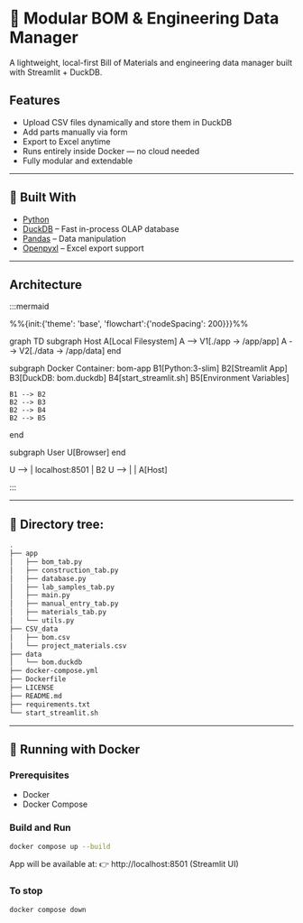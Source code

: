 
# 🔧 Modular BOM & Engineering Data Manager

A lightweight, local-first Bill of Materials and engineering data manager built with Streamlit + DuckDB.

## Features

- Upload CSV files dynamically and store them in DuckDB
- Add parts manually via form
- Export to Excel anytime
- Runs entirely inside Docker — no cloud needed
- Fully modular and extendable

---

## 🧰 Built With

- [Python](https://www.python.org/ )
- [DuckDB](https://duckdb.org/ ) – Fast in-process OLAP database
- [Pandas](https://pandas.pydata.org/ ) – Data manipulation
- [Openpyxl](https://openpyxl.readthedocs.io/ ) – Excel export support

---

## Architecture

:::mermaid

%%{init:{'theme': 'base', 'flowchart':{'nodeSpacing': 200}}}%%

graph TD
  subgraph Host
    A[Local Filesystem]
    A --> V1[./app -> /app/app]
    A --> V2[./data -> /app/data]
  end

  subgraph Docker Container: bom-app
    B1[Python\:3-slim]
    B2[Streamlit App]
    B3[DuckDB: bom.duckdb]
    B4[start\_streamlit\.sh]
    B5[Environment Variables]

    B1 --> B2
    B2 --> B3
    B2 --> B4
    B2 --> B5
  end

  subgraph User
    U[Browser]
  end
  
  U --> | localhost:8501 | B2
  U --> |  | A[Host]


:::


---

## 🌱 Directory tree:

```sh
.
├── app
│   ├── bom_tab.py
│   ├── construction_tab.py
│   ├── database.py
│   ├── lab_samples_tab.py
│   ├── main.py
│   ├── manual_entry_tab.py
│   ├── materials_tab.py
│   └── utils.py
├── CSV_data
│   ├── bom.csv
│   └── project_materials.csv
├── data
│   └── bom.duckdb
├── docker-compose.yml
├── Dockerfile
├── LICENSE
├── README.md
├── requirements.txt
└── start_streamlit.sh
```

---

## 🐳 Running with Docker

### Prerequisites

- Docker
- Docker Compose

### Build and Run

```bash
docker compose up --build
```

App will be available at:
👉 http://localhost:8501 (Streamlit UI)


### To stop
```bash
docker compose down
```
